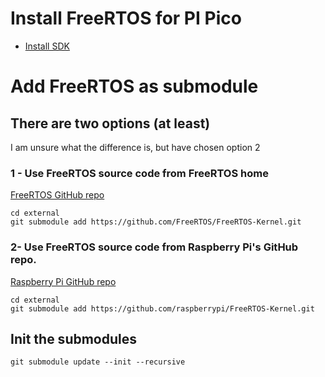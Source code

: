 # Install FreeRTOS for PI Pico

* [Install SDK](https://www.raspberrypi.com/news/raspberry-pi-pico-windows-installer/)

# Add FreeRTOS as submodule

## There are two options (at least)

I am unsure what the difference is, but have chosen option 2

### 1 - Use FreeRTOS source code from FreeRTOS home 

[FreeRTOS GitHub repo](https://github.com/FreeRTOS/FreeRTOS-Kernel)

```text
cd external
git submodule add https://github.com/FreeRTOS/FreeRTOS-Kernel.git 
```

### 2- Use FreeRTOS source code from Raspberry Pi's GitHub repo. 

[Raspberry Pi GitHub repo](https://github.com/raspberrypi/FreeRTOS-kernel)

```text
cd external
git submodule add https://github.com/raspberrypi/FreeRTOS-Kernel.git
```

## Init the submodules

```text
git submodule update --init --recursive
```